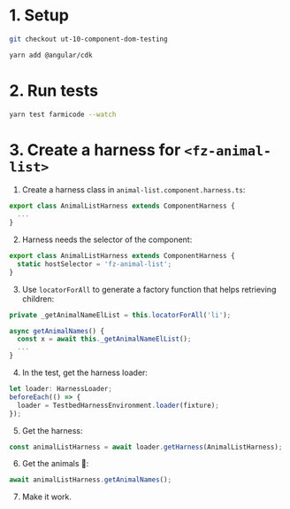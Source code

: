 # 1. Setup

```sh
git checkout ut-10-component-dom-testing

yarn add @angular/cdk
```

# 2. Run tests

```sh
yarn test farmicode --watch
```

# 3. Create a harness for `<fz-animal-list>`

1. Create a harness class in `animal-list.component.harness.ts`:

```typescript
export class AnimalListHarness extends ComponentHarness {
  ...
}
```

2. Harness needs the selector of the component:

```typescript
export class AnimalListHarness extends ComponentHarness {
  static hostSelector = 'fz-animal-list';
}
```

3. Use `locatorForAll` to generate a factory function that helps retrieving children:

```typescript
private _getAnimalNameElList = this.locatorForAll('li');

async getAnimalNames() {
  const x = await this._getAnimalNameElList();
  ...
}
```

4. In the test, get the harness loader:

```typescript
let loader: HarnessLoader;
beforeEach(() => {
  loader = TestbedHarnessEnvironment.loader(fixture);
});
```

5. Get the harness:

```typescript
const animalListHarness = await loader.getHarness(AnimalListHarness);
```

6. Get the animals 🐶:

```typescript
await animalListHarness.getAnimalNames();
```

7. Make it work.
